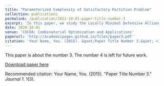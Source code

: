 ```yaml
---
title: "Parameterized Complexity of Satisfactory Partition Problem"
collection: publications
permalink: /publication/2021-10-01-paper-title-number-3
excerpt: 'In this paper, we study the Locally Minimal Defensive Alliance problem parameterized by different structural parameters.'
date: 2020-10-01
venue: 'COCOA: Combinatorial Optimization and Applications'
paperurl: 'http://academicpages.github.io/files/paper3.pdf'
citation: 'Your Name, You. (2015). &quot;Paper Title Number 3.&quot; <i>Journal 1</i>. 1(3).'
---
```

This paper is about the number 3. The number 4 is left for future work.

[Download paper here](http://academicpages.github.io/files/paper3.pdf)

Recommended citation: Your Name, You. (2015). "Paper Title Number 3." <i>Journal 1</i>. 1(3).
